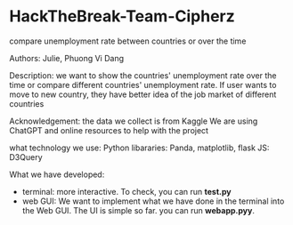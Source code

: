 # HackTheBreak-Team-Cipherz
compare unemployment rate between countries or over the time

Authors: Julie, Phuong Vi Dang

Description: we want to show the countries' unemployment rate over the time or compare different countries' unemployment rate. If user wants to move to new country, they have better idea of the job market of different countries

Acknowledgement: 
 the data we collect is from Kaggle
  We are using ChatGPT and online resources to help with the project

what technology we use:
 Python libararies: Panda, matplotlib, flask
 JS: D3Query

What we have developed:
  - terminal: more interactive. To check, you can run **test.py**
  - web GUI: We want to implement what we have done in the terminal into the Web GUI. The UI is simple so far.
    you can run **webapp.pyy**.






